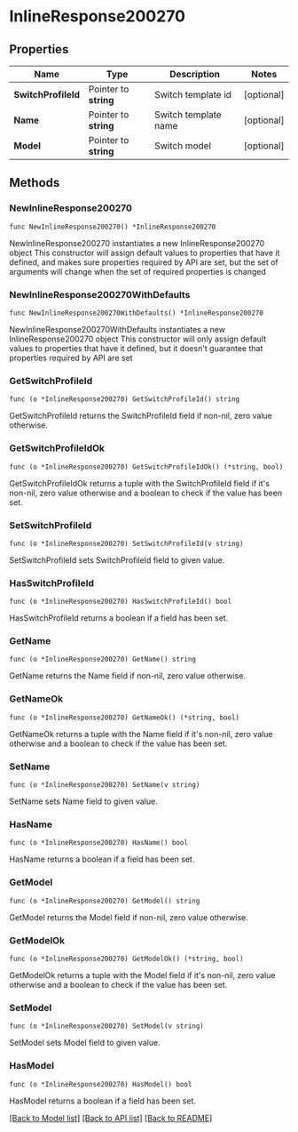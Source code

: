 # InlineResponse200270

## Properties

Name | Type | Description | Notes
------------ | ------------- | ------------- | -------------
**SwitchProfileId** | Pointer to **string** | Switch template id | [optional] 
**Name** | Pointer to **string** | Switch template name | [optional] 
**Model** | Pointer to **string** | Switch model | [optional] 

## Methods

### NewInlineResponse200270

`func NewInlineResponse200270() *InlineResponse200270`

NewInlineResponse200270 instantiates a new InlineResponse200270 object
This constructor will assign default values to properties that have it defined,
and makes sure properties required by API are set, but the set of arguments
will change when the set of required properties is changed

### NewInlineResponse200270WithDefaults

`func NewInlineResponse200270WithDefaults() *InlineResponse200270`

NewInlineResponse200270WithDefaults instantiates a new InlineResponse200270 object
This constructor will only assign default values to properties that have it defined,
but it doesn't guarantee that properties required by API are set

### GetSwitchProfileId

`func (o *InlineResponse200270) GetSwitchProfileId() string`

GetSwitchProfileId returns the SwitchProfileId field if non-nil, zero value otherwise.

### GetSwitchProfileIdOk

`func (o *InlineResponse200270) GetSwitchProfileIdOk() (*string, bool)`

GetSwitchProfileIdOk returns a tuple with the SwitchProfileId field if it's non-nil, zero value otherwise
and a boolean to check if the value has been set.

### SetSwitchProfileId

`func (o *InlineResponse200270) SetSwitchProfileId(v string)`

SetSwitchProfileId sets SwitchProfileId field to given value.

### HasSwitchProfileId

`func (o *InlineResponse200270) HasSwitchProfileId() bool`

HasSwitchProfileId returns a boolean if a field has been set.

### GetName

`func (o *InlineResponse200270) GetName() string`

GetName returns the Name field if non-nil, zero value otherwise.

### GetNameOk

`func (o *InlineResponse200270) GetNameOk() (*string, bool)`

GetNameOk returns a tuple with the Name field if it's non-nil, zero value otherwise
and a boolean to check if the value has been set.

### SetName

`func (o *InlineResponse200270) SetName(v string)`

SetName sets Name field to given value.

### HasName

`func (o *InlineResponse200270) HasName() bool`

HasName returns a boolean if a field has been set.

### GetModel

`func (o *InlineResponse200270) GetModel() string`

GetModel returns the Model field if non-nil, zero value otherwise.

### GetModelOk

`func (o *InlineResponse200270) GetModelOk() (*string, bool)`

GetModelOk returns a tuple with the Model field if it's non-nil, zero value otherwise
and a boolean to check if the value has been set.

### SetModel

`func (o *InlineResponse200270) SetModel(v string)`

SetModel sets Model field to given value.

### HasModel

`func (o *InlineResponse200270) HasModel() bool`

HasModel returns a boolean if a field has been set.


[[Back to Model list]](../README.md#documentation-for-models) [[Back to API list]](../README.md#documentation-for-api-endpoints) [[Back to README]](../README.md)


